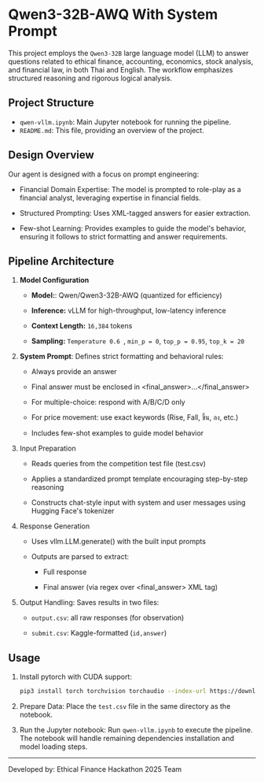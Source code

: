 # Qwen3-32B-AWQ With System Prompt

This project employs the `Qwen3-32B` large language model (LLM) to answer questions related to ethical finance, accounting, economics, stock analysis, and financial law, in both Thai and English. The workflow emphasizes structured reasoning and rigorous logical analysis.

## Project Structure

- `qwen-vllm.ipynb`: Main Jupyter notebook for running the pipeline.
- `README.md`: This file, providing an overview of the project.

## Design Overview

Our agent is designed with a focus on prompt engineering:

- Financial Domain Expertise: The model is prompted to role-play as a financial analyst, leveraging expertise in financial fields.

- Structured Prompting: Uses XML-tagged answers for easier extraction.

- Few-shot Learning: Provides examples to guide the model's behavior, ensuring it follows to strict formatting and answer requirements.


## Pipeline Architecture

1. **Model Configuration**
    - **Model:**: Qwen/Qwen3-32B-AWQ (quantized for efficiency)

    - **Inference:** vLLM for high-throughput, low-latency inference

    - **Context Length:** `16,384` tokens  

    - **Sampling:** `Temperature 0.6 `, `min_p = 0`, `top_p = 0.95`, `top_k = 20`

2. **System Prompt**: Defines strict formatting and behavioral rules:

    - Always provide an answer

    - Final answer must be enclosed in <final_answer>...</final_answer>

    - For multiple-choice: respond with A/B/C/D only

    - For price movement: use exact keywords (Rise, Fall, ขึ้น, ลง, etc.)
    - Includes few-shot examples to guide model behavior

3. Input Preparation
    - Reads queries from the competition test file (test.csv)

    - Applies a standardized prompt template encouraging step-by-step reasoning

    - Constructs chat-style input with system and user messages using Hugging Face's tokenizer

4. Response Generation
    - Uses vllm.LLM.generate() with the built input prompts

    - Outputs are parsed to extract:

      - Full response

      - Final answer (via regex over <final_answer> XML tag)

5. Output Handling: Saves results in two files:

    - `output.csv`: all raw responses (for observation)  

    - `submit.csv`: Kaggle-formatted (`id,answer`)

## Usage

1. Install pytorch with CUDA support:
   ```bash
   pip3 install torch torchvision torchaudio --index-url https://download.pytorch.org/whl/cu128
   ```

2. Prepare Data: Place the `test.csv` file in the same directory as the notebook.

3. Run the Jupyter notebook: Run `qwen-vllm.ipynb` to execute the pipeline. The notebook will handle remaining dependencies installation and model loading steps.

---

Developed by: Ethical Finance Hackathon 2025 Team